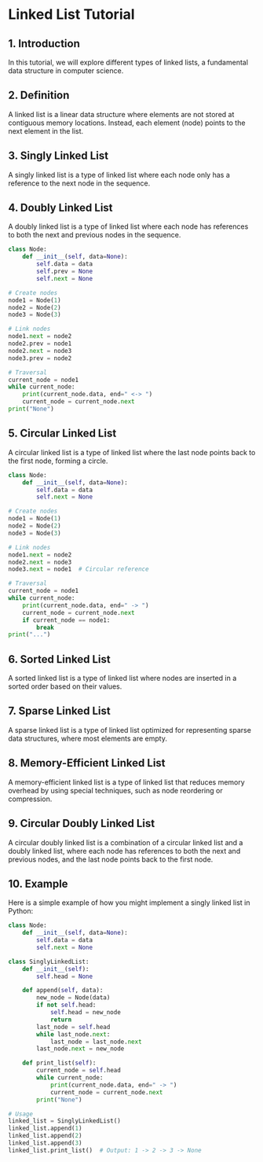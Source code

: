 # Linked List Tutorial

## 1. Introduction

In this tutorial, we will explore different types of linked lists, a fundamental data structure in computer science.

## 2. Definition

A linked list is a linear data structure where elements are not stored at contiguous memory locations. Instead, each element (node) points to the next element in the list.

## 3. Singly Linked List

A singly linked list is a type of linked list where each node only has a reference to the next node in the sequence.

## 4. Doubly Linked List

A doubly linked list is a type of linked list where each node has references to both the next and previous nodes in the sequence.
```python
class Node:
    def __init__(self, data=None):
        self.data = data
        self.prev = None
        self.next = None

# Create nodes
node1 = Node(1)
node2 = Node(2)
node3 = Node(3)

# Link nodes
node1.next = node2
node2.prev = node1
node2.next = node3
node3.prev = node2

# Traversal
current_node = node1
while current_node:
    print(current_node.data, end=" <-> ")
    current_node = current_node.next
print("None")
```
## 5. Circular Linked List

A circular linked list is a type of linked list where the last node points back to the first node, forming a circle.
```python
class Node:
    def __init__(self, data=None):
        self.data = data
        self.next = None

# Create nodes
node1 = Node(1)
node2 = Node(2)
node3 = Node(3)

# Link nodes
node1.next = node2
node2.next = node3
node3.next = node1  # Circular reference

# Traversal
current_node = node1
while current_node:
    print(current_node.data, end=" -> ")
    current_node = current_node.next
    if current_node == node1:
        break
print("...")
```
## 6. Sorted Linked List

A sorted linked list is a type of linked list where nodes are inserted in a sorted order based on their values.

## 7. Sparse Linked List

A sparse linked list is a type of linked list optimized for representing sparse data structures, where most elements are empty.

## 8. Memory-Efficient Linked List

A memory-efficient linked list is a type of linked list that reduces memory overhead by using special techniques, such as node reordering or compression.

## 9. Circular Doubly Linked List

A circular doubly linked list is a combination of a circular linked list and a doubly linked list, where each node has references to both the next and previous nodes, and the last node points back to the first node.

## 10. Example

Here is a simple example of how you might implement a singly linked list in Python:

```python
class Node:
    def __init__(self, data=None):
        self.data = data
        self.next = None

class SinglyLinkedList:
    def __init__(self):
        self.head = None

    def append(self, data):
        new_node = Node(data)
        if not self.head:
            self.head = new_node
            return
        last_node = self.head
        while last_node.next:
            last_node = last_node.next
        last_node.next = new_node

    def print_list(self):
        current_node = self.head
        while current_node:
            print(current_node.data, end=" -> ")
            current_node = current_node.next
        print("None")

# Usage
linked_list = SinglyLinkedList()
linked_list.append(1)
linked_list.append(2)
linked_list.append(3)
linked_list.print_list()  # Output: 1 -> 2 -> 3 -> None
